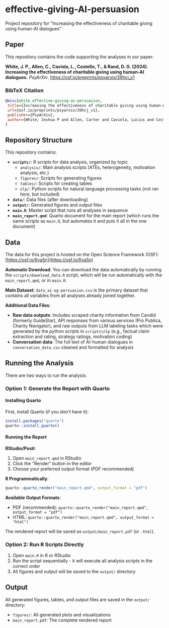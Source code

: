# effective-giving-AI-persuasion

Project repository for "Increasing the effectiveness of charitable giving using human-AI dialogues"

## Paper

This repository contains the code supporting the analyses in our paper:

**White, J. P., Allen, C., Caviola, L., Costello, T., & Rand, D. G. (2024). Increasing the effectiveness of charitable giving using human-AI dialogues.** *PsyArXiv*. https://osf.io/preprints/psyarxiv/39hcj_v1

### BibTeX Citation
```bibtex
@misc{white_effective-giving-ai-persuasion,
 title={Increasing the effectiveness of charitable giving using human-AI dialogues},
 url={osf.io/preprints/psyarxiv/39hcj_v1},
 publisher={PsyArXiv},
 author={White, Joshua P and Allen, Carter and Caviola, Lucius and Costello, Thomas and Rand, David G}
}
```

## Repository Structure

This repository contains:

- **`scripts/`**: R scripts for data analysis, organized by topic
  - `analysis/`: Main analysis scripts (ATEs, heterogeneity, motivation analysis, etc.)
  - `figures/`: Scripts for generating figures
  - `tables/`: Scripts for creating tables
  - `nlp/`: Python scripts for natural language processing tasks (not ran here, but included)
- **`data/`**: Data files (after downloading)
- **`output/`**: Generated figures and output files
- **`main.R`**: Master script that runs all analyses in sequence
- **`main_report.qmd`**: Quarto document for the main report (which runs the same scripts as `main.R`, but automates it and puts it all in the one document)

## Data

The data for this project is hosted on the Open Science Framework (OSF): [https://osf.io/6ya5n](https://osf.io/6ya5n)

**Automatic Download**: You can download the data automatically by running the `scripts/download_data.R` script, which will be run automatically with the `main_report.qmd`, or in `main.R`.

**Main Dataset**: `data_ai-eg-persuasion.csv` is the primary dataset that contains all variables from all analyses already joined together.

**Additional Data Files**:
- **Raw data outputs**: Includes scraped charity information from Candid (formerly GuideStar), API responses from various services (Pro Publica, Charity Navigator), and raw outputs from LLM labeling tasks which were generated by the python scripts in `scripts\nlp` (e.g., factual claim extraction and rating, strategy ratings, motivation coding)
- **Conversation data**: The full text of AI-human dialogues in `conversation_data.csv` cleaned and formatted for analysis

## Running the Analysis

There are two ways to run the analysis:

### Option 1: Generate the Report with Quarto

#### Installing Quarto

First, install Quarto (if you don't have it):

```r
install.packages("quarto")
quarto::install_quarto()
```

#### Running the Report

**RStudio/Posit**:
1. Open `main_report.qmd` in RStudio
2. Click the "Render" button in the editor
3. Choose your preferred output format (PDF recommended)

**R Programmatically**:
```r
quarto::quarto_render("main_report.qmd", output_format = "pdf")
```

**Available Output Formats**:
- PDF (recommended): `quarto::quarto_render("main_report.qmd", output_format = "pdf")`
- HTML: `quarto::quarto_render("main_report.qmd", output_format = "html")`

The rendered report will be saved as `output/main_report.pdf` (or `.html`).

### Option 2: Run R Scripts Directly

1. Open `main.R` in R or RStudio
2. Run the script sequentially - it will execute all analysis scripts in the correct order
3. All figures and output will be saved to the `output/` directory

## Output

All generated figures, tables, and output files are saved in the `output/` directory:
- `figures/`: All generated plots and visualizations
- `main_report.pdf`: The complete rendered report 